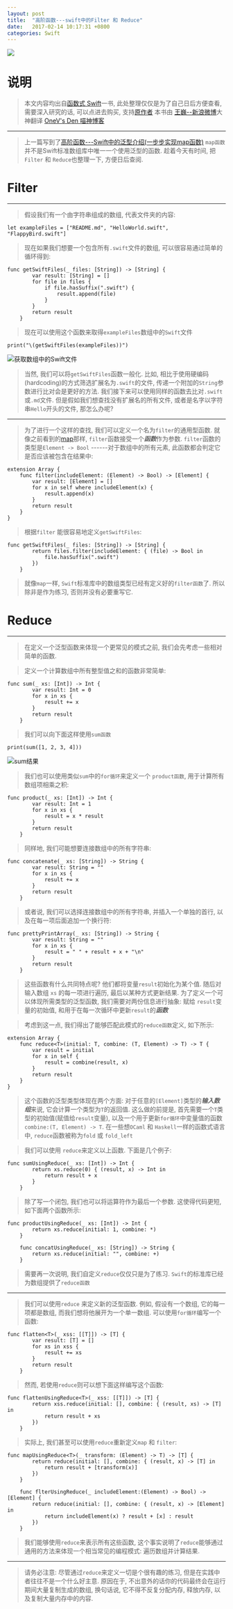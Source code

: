 ```yaml
---
layout: post
title:  "高阶函数---swift中的Filter 和 Reduce"
date:   2017-02-14 10:17:31 +0800
categories: Swift
---
```

![](http://yuqiangcoder.com/assets/postImages/ios/201702/8.jpg)

# 说明
> 本文内容均出自[函数式 Swift](https://store.objccn.io/products/functional-swift/)一书, 此处整理仅仅是为了自己日后方便查看, 需要深入研究的话, 可以点进去购买, 支持[原作者](https://store.objccn.io/products/functional-swift/)
本书由 [王巍--新浪微博](http://weibo.com/onevcat?is_hot=1)大神翻译
[OneV's Den 喵神博客](https://onevcat.com/#blog)

---

> 上一篇写到了[高阶函数---Swift中的泛型介绍(一步步实现map函数)](http://www.jianshu.com/p/b7d2adcedb14)
`map函数`并不是Swift标准数组库中唯一一个使用泛型的函数. 趁着今天有时间, 把`Filter` 和 `Reduce`也整理一下, 方便日后查阅.

# Filter
---
> 假设我们有一个由字符串组成的数组, 代表文件夹的内容: 

```
let exampleFiles = ["README.md", "HelloWorld.swift", "FlappyBird.swift"]
```

> 现在如果我们想要一个包含所有`.swift`文件的数组, 可以很容易通过简单的循环得到: 

```
func getSwiftFiles(_ files: [String]) -> [String] {
        var result: [String] = []
        for file in files {
            if file.hasSuffix(".swift") {
                result.append(file)
            }
        }
        return result
    }
```

> 现在可以使用这个函数来取得`exampleFiles`数组中的`Swift`文件

```
print("\(getSwiftFiles(exampleFiles))")

```

![获取数组中的Swift文件](http://yuqiangcoder.com/assets/postImages/ios/201702/9.png)

> 当然, 我们可以将`getSwiftFiles`函数一般化. 比如, 相比于使用硬编码(hardcoding)的方式筛选扩展名为`.swift`的文件, 传递一个附加的`String`参数进行比对会是更好的方法. 我们接下来可以使用同样的函数去比对`.swift`或`.md`文件. 但是假如我们想查找没有扩展名的所有文件, 或者是名字以字符串`Hello`开头的文件, 那怎么办呢?

---
> 为了进行一个这样的查找, 我们可以定义一个名为`filter`的通用型函数. 就像之前看到的[map](http://www.jianshu.com/p/b7d2adcedb14)那样, `filter`函数接受一个***函数***作为参数. `filter`函数的类型是`Element -> Bool` ------对于数组中的所有元素, 此函数都会判定它是否应该被包含在结果中: 

```
extension Array {
    func filter(includeElement: (Element) -> Bool) -> [Element] {
        var result: [Element] = []
        for x in self where includeElement(x) {
            result.append(x)
        }
        return result
    }
}
```

> 根据`filter` 能很容易地定义`getSwiftFiles`:

```
func getSwiftFiles(_ files: [String]) -> [String] {
        return files.filter(includeElement: { (file) -> Bool in
            file.hasSuffix(".swift")
        })
    }
```

> 就像`map`一样, `Swift`标准库中的数组类型已经有定义好的`filter函数`了. 所以除非是作为练习, 否则并没有必要重写它.

# Reduce
---
> 在定义一个泛型函数来体现一个更常见的模式之前, 我们会先考虑一些相对简单的函数.


> 定义一个计算数组中所有整型值之和的函数非常简单:

```
func sum(_ xs: [Int]) -> Int {
        var result: Int = 0
        for x in xs {
            result += x
        }
        return result
    }
```

> 我们可以向下面这样使用`sum函数`

```
print(sum([1, 2, 3, 4]))
```

![sum结果](http://yuqiangcoder.com/assets/postImages/ios/201702/10.png)

> 我们也可以使用类似`sum`中的`for循环`来定义一个 `product函数`, 用于计算所有数组项相乘之积:

```
func product(_ xs: [Int]) -> Int {
        var result: Int = 1
        for x in xs {
            result = x * result
        }
        return result
    }
```

> 同样地, 我们可能想要连接数组中的所有字符串:

```
func concatenate(_ xs: [String]) -> String {
        var result: String = ""
        for x in xs {
            result += x
        }
        return result
    }
```

> 或者说, 我们可以选择连接数组中的所有字符串, 并插入一个单独的首行, 以及在每一项后面追加一个换行符:

```
func prettyPrintArray(_ xs: [String]) -> String {
        var result: String = ""
        for x in xs {
            result = " " + result + x + "\n"
        }
        return result
    }
```

> 这些函数有什么共同特点呢? 他们都将变量`result`初始化为某个值. 随后对输入数组  `xs` 的每一项进行遍历, 最后以某种方式更新结果. 为了定义一个可以体现所需类型的泛型函数, 我们需要对两份信息进行抽象: 赋给 `result`变量的初始值, 和用于在每一次循环中更新`result`的***函数***

> 考虑到这一点, 我们得出了能够匹配此模式的`reduce函数`定义, 如下所示: 

```
extension Array {
    func reduce<T>(initial: T, combine: (T, Element) -> T) -> T {
        var result = initial
        for x in self {
            result = combine(result, x)
        }
        return result
    }
}
```

> 这个函数的泛型类型体现在两个方面: 对于任意的`[Element]`类型的***输入数组***来说, 它会计算一个类型为`T`的返回值. 这么做的前提是, 首先需要一个`T`类型的初始值(赋值给`result`变量), 以及一个用于更新`for循环`中变量值的函数`combine:(T, Element) -> T`. 在一些想`OCaml` 和 `Haskell`一样的函数式语言中, `reduce`函数被称为`fold` 或 `fold_left` 

> 我们可以使用 `reduce`来定义以上函数. 下面是几个例子: 

```
func sumUsingReduce(_ xs: [Int]) -> Int {
        return xs.reduce(0) { (result, x) -> Int in
            return result + x
        }
    }
```

> 除了写一个闭包, 我们也可以将运算符作为最后一个参数. 这使得代码更短, 如下面两个函数所示: 

```
func productUsingReduce(_ xs: [Int]) -> Int {
        return xs.reduce(initial: 1, combine: *)
    }
    
    func concatUsingReduce(_ xs: [String]) -> String {
        return xs.reduce(initial: "", combine: +)
    }
```

> 需要再一次说明, 我们自定义`reduce`仅仅只是为了练习. `Swift`的标准库已经为数组提供了`reduce函数`

---

> 我们可以使用`reduce` 来定义新的泛型函数. 例如, 假设有一个数组, 它的每一项都是数组, 而我们想将他展开为一个单一数组. 可以使用`for循环`编写一个函数:

```
func flatten<T>(_ xss: [[T]]) -> [T] {
        var result: [T] = []
        for xs in xss {
            result += xs
        }
        return result
    }
```

> 然而, 若使用`reduce`则可以想下面这样编写这个函数:

```
func flattenUsingReduce<T>(_ xss: [[T]]) -> [T] {
        return xss.reduce(initial: [], combine: { (result, xs) -> [T] in
            return result + xs
        })
    }
```

> 实际上, 我们甚至可以使用`reduce`重新定义`map` 和 `filter`:

```
func mapUsingReduce<T>(_ transform: (Element) -> T) -> [T] {
        return reduce(initial: [], combine: { (result, x) -> [T] in
            return result + [transform(x)]
        })
    }
    
    func flterUsingReduce(_ includeElement:(Element) -> Bool) -> [Element] {
        return reduce(initial: [], combine: { (result, x) -> [Element] in
            return includeElement(x) ? result + [x] : result
        })
    }
```

> 我们能够使用`reduce`来表示所有这些函数, 这个事实说明了`reduce`能够通过通用的方法来体现一个相当常见的编程模式: 遍历数组并计算结果.

---

> 请务必注意: 尽管通过`reduce`来定义一切是个很有趣的练习, 但是在实践中者往往不是一个什么好主意. 原因在于, 不出意外的话你的代码最终会在运行期间大量复制生成的数组, 换句话说, 它不得不反复分配内存, 释放内存, 以及复制大量内存中的内容.

[jekyll-docs]: https://jekyllrb.com/docs/home
[jekyll-gh]:   https://github.com/jekyll/jekyll
[jekyll-talk]: https://talk.jekyllrb.com/


